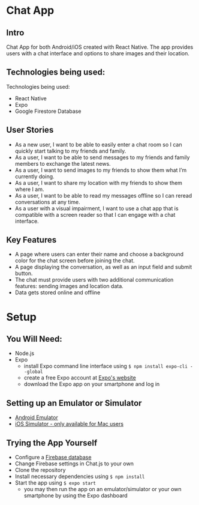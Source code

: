 # Chat App

 ## Intro

 Chat App for both Android/iOS created with React Native. The app provides users with a chat interface and options to share images and their location.

 ## Technologies being used:
 Technologies being used:
 - React Native
 - Expo
 - Google Firestore Database

 ## User Stories

 - As a new user, I want to be able to easily enter a chat room so I can quickly start talking to my
 friends and family.
 - As a user, I want to be able to send messages to my friends and family members to exchange
 the latest news.
 - As a user, I want to send images to my friends to show them what I’m currently doing.
 - As a user, I want to share my location with my friends to show them where I am.
 - As a user, I want to be able to read my messages offline so I can reread conversations at any
 time.
 - As a user with a visual impairment, I want to use a chat app that is compatible with a screen
 reader so that I can engage with a chat interface.

 ## Key Features

 - A page where users can enter their name and choose a background color for the chat screen
 before joining the chat.
 - A page displaying the conversation, as well as an input field and submit button.
 - The chat must provide users with two additional communication features: sending images
 and location data.
 - Data gets stored online and offline

# **Setup**

## **You Will Need:**
* Node.js
* Expo
  - install Expo command line interface using ```$ npm install expo-cli --global```
  - create a free Expo account at [Expo's website](https://expo.io/)
  - download the Expo app on your smartphone and log in

 ## **Setting up an Emulator or Simulator**
 * [Android Emulator](https://docs.expo.io/workflow/android-studio-emulator/)
 * [iOS Simulator - only available for Mac users](https://docs.expo.io/workflow/ios-simulator/)
 
 ## **Trying the App Yourself**
 * Configure a [Firebase database](https://firebase.google.com/)
 * Change Firebase settings in Chat.js to your own
 * Clone the repository
 * Install necessary dependencies using ```$ npm install```
 * Start the app using ```$ expo start```
   - you may then run the app on an emulator/simulator or your own smartphone by using the Expo dashboard